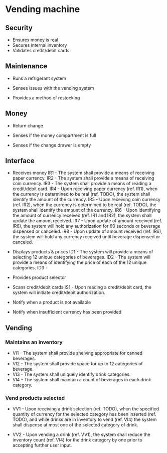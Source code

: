 # Vending machine
## Security
- Ensures money is real
- Secures internal inventory
- Validates credit/debit cards

## Maintenance
- Runs a refrigerant system

- Senses issues with the vending system

- Provides a method of restocking

## Money
- Return change

- Senses if the money compartment is full

- Senses if the change drawer is empty

## Interface
- Receives money
			IR1 - The system shall provide a means of receiving paper currency.
			IR2 - The system shall provide a means of receiving coin currency.
			IR3 - The system shall provide a means of reading a credit/debit card.
			IR4 - Upon receiving paper currency (ref. IR1), when the currency is determined to be real (ref. TODO), the system shall identify the amount of the currency.
			IR5 - Upon receiving coin currency (ref. IR2), when the currency is determined to be real (ref. TODO), the system shall identify the amount of the currency.
			IR6 - Upon identifying the amount of currency received (ref. IR1 and IR2), the system shall update the amount received.
			IR7 - Upon update of amount received (ref. IR6), the system will hold any authorization for 60 seconds or beverage dispensed or canceled.
         IR8 - Upon update of amount received (ref. IR6), the system will hold any currency received until beverage dispensed or canceled.
- Displays products & prices
			ID1 - The system will provide a means of selecting 12 unique categories of beverages.
			ID2 - The system will provide a means of identifying the price of each of the 12 unique categories.
         ID3 - 
- Provides product selector

- Scans credit/debit cards
         IS1 - Upon reading a credit/debit card, the system will initiate credit/debit authorization.
- Notify when a product is not available

- Notify when insufficient currency has been provided
   

## Vending
### Maintains an inventory
- VI1 - The system shall provide shelving appropriate for canned beverages.
- VI2 - The system shall provide space for up to 12 categories of beverage.
- VI3 - The system shall uniquely identify drink categories.
- VI4 - The system shall maintain a count of beverages in each drink category.

### Vend products selected
- VV1 - Upon receiving a drink selection (ref. TODO), when the specified quantity of currency for the selected category has been inserted (ref. TODO), and while drinks are in inventory to vend (ref. VI4) the system shall dispense at most one of the selected category of drink.

- VV2 - Upon vending a drink (ref. VV1), the system shall reduce the inventory count (ref. VI4) for the drink category by one prior to accepting further user input.

